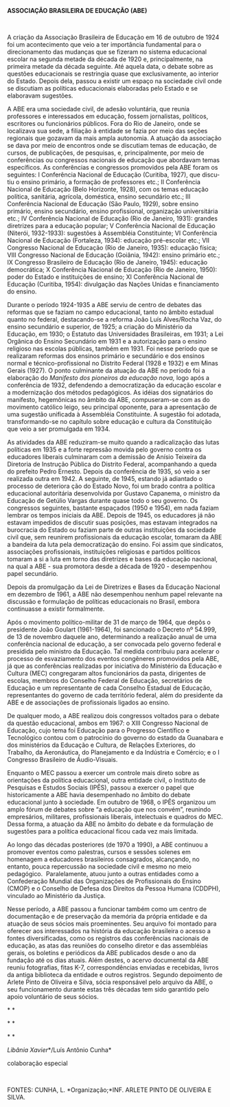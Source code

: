 **ASSOCIAÇÃO BRASILEIRA DE EDUCA­ÇÃO (ABE)**

 

A criação da Associação Brasileira de Educação em 16 de outubro de 1924
foi um acontecimento que veio a ter importância fundamental para o
direcionamento das mudanças que se fizeram no sistema educacional
escolar na segunda metade da década de 1920 e, principalmente, na
primeira metade da década seguinte. Até aquela data, o debate sobre as
questões educacionais se restringia quase que exclusivamente, ao
interior do Estado. Depois dela, passou a existir um espaço na sociedade
civil onde se discutiam as políticas educacionais elaboradas pelo Estado
e se elaboravam sugestões.

A ABE era uma sociedade civil, de adesão voluntária, que reunia
professores e interessados em educação, fossem jornalistas, políticos,
escritores ou funcionários públicos. Fora do Rio de Janeiro, onde se
localizava sua sede, a filiação à entidade se fazia por meio das seções
regionais que gozavam da mais ampla autonomia. A atuação da associação
se dava por meio de encontros onde se discutiam temas de educação, de
cursos, de publicações, de pesquisas, e, principalmente, por meio de
conferências ou congressos nacionais de edu­cação que abordavam temas
específicos. As conferências e congressos promovidos pela ABE foram os
seguintes: I Conferência Nacio­nal de Educação (Curitiba, 1927), que
discu­tiu o ensino primário, a formação de professo­res etc.; II
Conferência Nacional de Educação (Belo Horizonte, 1928), com os temas
educa­ção política, sanitária, agrícola, doméstica, ensino secundário
etc.; III Conferência Nacio­nal de Educação (São Paulo, 1929), sobre
ensino primário, ensino secundário, ensino profissional, organização
universitária etc.; IV Conferência Nacional de Educação (Rio de Janeiro,
1931): grandes diretrizes para a edu­cação popular; V Conferência
Nacional de Educação (Niterói, 1932-1933): sugestões à Assembléia
Constituinte; VI Conferência Na­cional de Educação (Fortaleza, 1934):
educa­ção pré-escolar etc.; VII Congresso Nacional de Educação (Rio de
Janeiro, 1935): educa­ção física; VIII Congresso Nacional de Educação
(Goiânia, 1942): ensino primário etc.; IX Congresso Brasileiro de
Educação (Rio de Janeiro, 1945): educação democrática; X Con­ferência
Nacional de Educação (Rio de Janei­ro, 1950): poder do Estado e
instituições de ensino; XI Conferência Nacional de Educação (Curitiba,
1954): divulgação das Nações Uni­das e financiamento do ensino.

Durante o período 1924-1935 a ABE serviu de centro de debates das
reformas que se faziam no campo educacional, tanto no âmbito estadual
quanto no federal, destacando-se a reforma João Luís Alves/Rocha Vaz, do
ensino secundário e superior, de 1925; a criação do Ministério da
Educação, em 1930; o Estatuto das Universidades Brasileiras, em 1931; a
Lei Orgânica do Ensino Secundário em 1931 e a autorização para o ensino
religioso nas escolas públicas, também em 1931. Foi nesse período que se
realizaram reformas dos ensinos primário e secundário e dos ensinos
normal e técnico-profissional no Distrito Federal (1928 e 1932) e em
Minas Gerais (1927). O ponto culminante da atua­ção da ABE no período
foi a elaboração do *Manifesto dos pioneiros da educação nova,* logo
após a conferência de 1932, defendendo a democratização da educação
escolar e a modernização dos métodos pedagógicos. As idéias dos
signatários do manifesto, hegemôni­cas no âmbito da ABE, compuseram-se
com as do movimento católico leigo, seu principal oponente, para a
apresentação de uma suges­tão unificada à Assembléia Constituinte. A
sugestão foi adotada, transformando-se no capítulo sobre educação e
cultura da Consti­tuição que veio a ser promulgada em 1934.

As atividades da ABE reduziram-se muito quando a radicalização das lutas
políticas em 1935 e a forte repressão movida pelo governo contra os
educadores liberais culminaram com a demissão de Anísio Teixeira da
Diretoria de Instrução Pública do Distrito Federal, acom­panhando a
queda do prefeito Pedro Ernesto. Depois da conferência de 1935, só veio
a ser realizada outra em 1942. A seguinte, de 1945, estando já adiantado
o processo de deteriora ção do Estado Novo, foi um brado contra a
política educacional autoritária desenvolvida por Gustavo Capanema, o
ministro da Edu­cação de Getúlio Vargas durante quase todo o seu
governo. Os congressos seguintes, bastante espaçados (1950 e 1954), em
nada faziam lembrar os tempos iniciais da ABE. Depois de 1945, os
educadores já não estavam impedi­dos de discutir suas posições, mas
estavam integrados na burocracia do Estado ou faziam parte de outras
instituições da sociedade civil que, sem reunirem profissionais da
educação escolar, tomaram da ABE a bandeira da luta pela democratização
do ensino. Foi assim que sindicatos, associações profissionais,
institui­ções religiosas e partidos políticos tomaram a si a luta em
torno das diretrizes e bases da educação nacional, na qual a ABE - sua
promotora desde a década de 1920 - desem­penhou papel secundário.

Depois da promulgação da Lei de Diretri­zes e Bases da Educação Nacional
em dezem­bro de 1961, a ABE não desempenhou ne­nhum papel relevante na
discussão e formula­ção de políticas educacionais no Brasil, embo­ra
continuasse a existir formalmente.

Após o movimento político-militar de 31 de março de 1964, que depôs o
presidente João Goulart (1961-1964), foi sancionado o Decreto nº 54.999,
de 13 de novembro daquele ano, determinando a realização anual de uma
conferência nacional de educação, a ser convocada pelo governo federal e
presidida pelo ministro da Educação. Tal medida contribuiu para acelerar
o processo de esvaziamento dos eventos congêneres promovidos pela ABE,
já que as conferências realizadas por iniciativa do Ministério da
Educação e Cultura (MEC) congregaram altos funcionários da pasta,
dirigentes de escolas, membros do Conselho Federal de Educação,
secretários de Educação e um representante de cada Conselho Estadual de
Educação, representantes do governo de cada território federal, além do
presidente da ABE e de associações de profissionais ligados ao ensino.

De qualquer modo, a ABE realizou dois congressos voltados para o debate
da questão educacional, ambos em 1967: o XIII Congresso Nacional de
Educação, cujo tema foi Educação para o Progresso Científico e
Tecnológico contou com o patrocínio do governo do estado da Guanabara e
dos ministérios da Educação e Cultura, de Relações Exteriores, do
Trabalho, da Aeronáutica, do Planejamento e da Indústria e Comércio; e o
I Congresso Brasileiro de Áudio-Visuais.

Enquanto o MEC passou a exercer um controle mais direto sobre as
orientações da política educacional, outra entidade civil, o Instituto
de Pesquisas e Estudos Sociais (IPÊS), passou a exercer o papel que
historicamente a ABE havia desempenhado no âmbito do debate educacional
junto à sociedade. Em outubro de 1968, o IPÊS organizou um amplo fórum
de debates sobre “a educação que nos convém”, reunindo empresários,
militares, profissionais liberais, intelectuais e quadros do MEC. Dessa
forma, a atuação da ABE no âmbito do debate e da formulação de sugestões
para a política educacional ficou cada vez mais limitada.

Ao longo das décadas posteriores (de 1970 a 1990), a ABE continuou a
promover eventos como palestras, cursos e sessões solenes em homenagem a
educadores brasileiros consagrados, alcançando, no entanto, pouca
repercussão na sociedade civil e mesmo no meio pedagógico. 
Paralelamente, atuou junto a outras entidades como a Confederação
Mundial das Organizações de Profissionais do Ensino (CMOP) e o Conselho
de Defesa dos Direitos da Pessoa Humana (CDDPH), vinculado ao Ministério
da Justiça.

Nesse período, a ABE passou a funcionar também como um centro de
documentação e de preservação da memória da própria entidade e da
atuação de seus sócios mais proeminentes. Seu arquivo foi montado para
oferecer aos interessados na história da educação brasileira o acesso a
fontes diversificadas, como os registros das conferências nacionais de
educação, as atas das reuniões do conselho diretor e das assembléias
gerais, os boletins e periódicos da ABE publicados desde o ano da
fundação até os dias atuais. Além destes, o acervo documental da ABE
reuniu fotografias, fitas K-7, correspondências enviadas e recebidas,
livros da antiga biblioteca da entidade e outros registros. Segundo
depoimento de Arlete Pinto de Oliveira e Silva, sócia responsável pelo
arquivo da ABE, o seu funcionamento durante estas três décadas tem sido
garantido pelo apoio voluntário de seus sócios.

* *

* *

* *

*Libânia Xavier**/Luís Antônio Cunha*

colaboração especial

 

FONTES: CUNHA, L. *Organização;*INF. ARLETE PINTO DE OLIVEIRA E SILVA.

 

 
